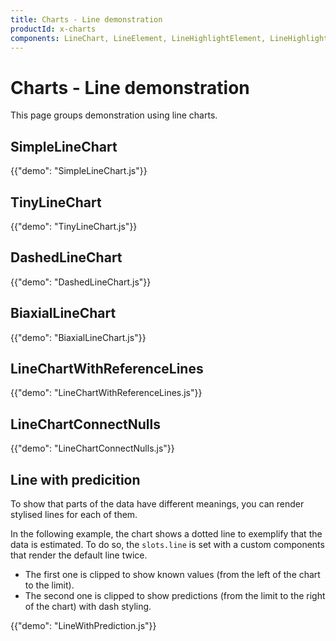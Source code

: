 ```yaml
---
title: Charts - Line demonstration
productId: x-charts
components: LineChart, LineElement, LineHighlightElement, LineHighlightPlot, LinePlot, MarkElement, MarkPlot
---
```


# Charts - Line demonstration

<p class="description">This page groups demonstration using line charts.</p>

## SimpleLineChart

{{"demo": "SimpleLineChart.js"}}

## TinyLineChart

{{"demo": "TinyLineChart.js"}}

## DashedLineChart

{{"demo": "DashedLineChart.js"}}

## BiaxialLineChart

{{"demo": "BiaxialLineChart.js"}}

## LineChartWithReferenceLines

{{"demo": "LineChartWithReferenceLines.js"}}

## LineChartConnectNulls

{{"demo": "LineChartConnectNulls.js"}}

## Line with predicition

To show that parts of the data have different meanings, you can render stylised lines for each of them.

In the following example, the chart shows a dotted line to exemplify that the data is estimated.
To do so, the `slots.line` is set with a custom components that render the default line twice.

- The first one is clipped to show known values (from the left of the chart to the limit).
- The second one is clipped to show predictions (from the limit to the right of the chart) with dash styling.

{{"demo": "LineWithPrediction.js"}}
